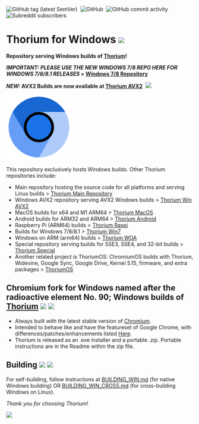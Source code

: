 ![GitHub tag (latest SemVer)](https://img.shields.io/github/v/tag/alex313031/thorium-win?label=Version%3A) &nbsp;![GitHub](https://img.shields.io/github/license/alex313031/thorium-win?color=green&label=License%3A) &nbsp;![GitHub commit activity](https://img.shields.io/github/commit-activity/w/alex313031/thorium?color=blueviolet&label=Commit%20Activity%3A) &nbsp;![Subreddit subscribers](https://img.shields.io/reddit/subreddit-subscribers/ChromiumBrowser?style=social)

# Thorium for Windows <img src="https://github.com/Alex313031/Thorium/blob/main/logos/STAGING/winflag_animated.gif" width="64">

__Repository serving Windows builds of [Thorium](https://github.com/Alex313031/Thorium)!__

__*IMPORTANT: PLEASE USE THE NEW WINDOWS 7/8 REPO HERE FOR WINDOWS 7/8/8.1 RELEASES* > [Windows 7/8 Repository](https://github.com/Alex313031/thorium-win7)__

__*NEW:* AVX2 Builds are now available at [Thorium AVX2](https://github.com/Alex313031/Thorium-AVX2)__ &nbsp;<img src="https://github.com/Alex313031/Thorium/blob/main/logos/STAGING/AVX2.png" width="48">

<img src="https://github.com/Alex313031/Thorium-Win/blob/main/ThoriumLogo.png">

This repository exclusively hosts Windows builds. Other Thorium repositories include:

- Main repository hosting the source code for all platforms and serving Linux builds > [Thorium Main Repository](https://github.com/Alex313031/Thorium)
- Windows AVX2 repository serving AVX2 Windows builds > [Thorium Win AVX2](https://github.com/Alex313031/Thorium-Win-AVX2)
- MacOS builds for x64 and M1 ARM64 > [Thorium MacOS](https://github.com/Alex313031/Thorium-MacOS)
- Android builds for ARM32 and ARM64 > [Thorium Android](https://github.com/Alex313031/Thorium-Android)
- Raspberry Pi (ARM64) builds > [Thorium Raspi](https://github.com/Alex313031/Thorium-Raspi)
- Builds for Windows 7/8/8.1 > [Thorium Win7](https://github.com/Alex313031/thorium-win7)
- Windows on ARM (arm64) builds > [Thorium WOA](https://github.com/Alex313031/Thorium-WOA)
- Special repository serving builds for SSE3, SSE4, and 32-bit builds > [Thorium Special](https://github.com/Alex313031/Thorium-Special)
- Another related project is ThoriumOS: ChromiumOS builds with Thorium, Widevine, Google Sync, Google Drive, Kernel 5.15, firmware, and extra packages > [ThoriumOS](https://github.com/Alex313031/ThoriumOS)

## Chromium fork for Windows named after the radioactive element No. 90; Windows builds of [Thorium](https://github.com/Alex313031/Thorium) <img src="https://github.com/Alex313031/Thorium/blob/main/logos/NEW/bulb_light.svg#gh-dark-mode-only"> <img src="https://github.com/Alex313031/Thorium/blob/main/logos/NEW/bulb_dark.svg#gh-light-mode-only">

- Always built with the latest stable version of [Chromium](https://www.chromium.org/).
- Intended to behave like and have the featureset of Google Chrome, with differences/patches/enhancements listed [Here](https://github.com/Alex313031/Thorium#features--differences-between-chromium-and-thorium--).
- Thorium is released as an .exe installer and a portable .zip. Portable instructions are in the Readme within the zip file.

## Building <img src="https://github.com/Alex313031/Thorium/blob/main/logos/NEW/build_light.svg#gh-dark-mode-only"> <img src="https://github.com/Alex313031/Thorium/blob/main/logos/NEW/build_dark.svg#gh-light-mode-only">
For self-building, follow instructions at [BUILDING_WIN.md](https://github.com/Alex313031/thorium/blob/main/docs/BUILDING_WIN.md) (for native Windows building) OR [BUILDING_WIN_CROSS.md](https://github.com/Alex313031/thorium/blob/main/docs/BUILDING_WIN_CROSS.md) (for cross-building Windows on Linux).

*Thank you for choosing Thorium!*

<img src="https://github.com/Alex313031/Thorium/blob/main/logos/STAGING/Thorium90_504.jpg" width="200">
